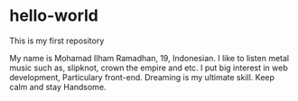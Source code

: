 # hello-world
This is my first repository

My name is Mohamad Ilham Ramadhan, 19, Indonesian. I like to listen metal music such as, slipknot, crown the empire and etc. I put big interest in web development, Particulary front-end. Dreaming is my ultimate skill. Keep calm and stay Handsome.
